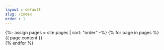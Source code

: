 ```yaml
---
layout : default
slug: /index
order : 1
---
```



<div class="book">
{%- assign pages = site.pages | sort: "order"  -%}
{% for page in pages %}
<article size="A4">
    {{ page.content }}
</article>
{% endfor %}  
</div>

